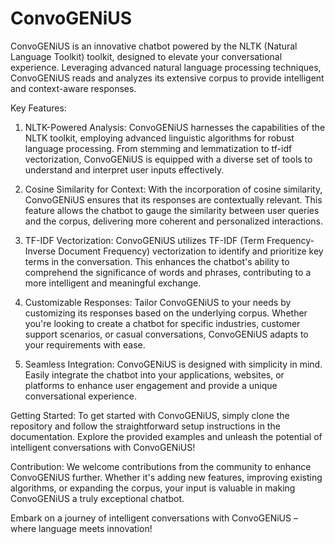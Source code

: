 # ConvoGENiUS
ConvoGENiUS is an innovative chatbot powered by the NLTK (Natural Language Toolkit) toolkit, designed to elevate your conversational experience. Leveraging advanced natural language processing techniques, ConvoGENiUS reads and analyzes its extensive corpus to provide intelligent and context-aware responses.

Key Features:
1. NLTK-Powered Analysis:
ConvoGENiUS harnesses the capabilities of the NLTK toolkit, employing advanced linguistic algorithms for robust language processing. From stemming and lemmatization to tf-idf vectorization, ConvoGENiUS is equipped with a diverse set of tools to understand and interpret user inputs effectively.

2. Cosine Similarity for Context:
With the incorporation of cosine similarity, ConvoGENiUS ensures that its responses are contextually relevant. This feature allows the chatbot to gauge the similarity between user queries and the corpus, delivering more coherent and personalized interactions.

3. TF-IDF Vectorization:
ConvoGENiUS utilizes TF-IDF (Term Frequency-Inverse Document Frequency) vectorization to identify and prioritize key terms in the conversation. This enhances the chatbot's ability to comprehend the significance of words and phrases, contributing to a more intelligent and meaningful exchange.

4. Customizable Responses:
Tailor ConvoGENiUS to your needs by customizing its responses based on the underlying corpus. Whether you're looking to create a chatbot for specific industries, customer support scenarios, or casual conversations, ConvoGENiUS adapts to your requirements with ease.

5. Seamless Integration:
ConvoGENiUS is designed with simplicity in mind. Easily integrate the chatbot into your applications, websites, or platforms to enhance user engagement and provide a unique conversational experience.

Getting Started:
To get started with ConvoGENiUS, simply clone the repository and follow the straightforward setup instructions in the documentation. Explore the provided examples and unleash the potential of intelligent conversations with ConvoGENiUS!

Contribution:
We welcome contributions from the community to enhance ConvoGENiUS further. Whether it's adding new features, improving existing algorithms, or expanding the corpus, your input is valuable in making ConvoGENiUS a truly exceptional chatbot.

Embark on a journey of intelligent conversations with ConvoGENiUS – where language meets innovation!
